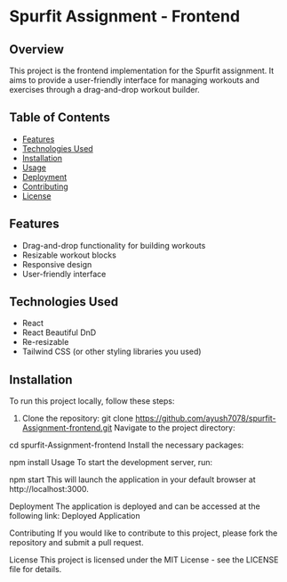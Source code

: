 # Spurfit Assignment - Frontend

## Overview

This project is the frontend implementation for the Spurfit assignment. It aims to provide a user-friendly interface for managing workouts and exercises through a drag-and-drop workout builder.

## Table of Contents

- [Features](#features)
- [Technologies Used](#technologies-used)
- [Installation](#installation)
- [Usage](#usage)
- [Deployment](#deployment)
- [Contributing](#contributing)
- [License](#license)

## Features

- Drag-and-drop functionality for building workouts
- Resizable workout blocks
- Responsive design
- User-friendly interface

## Technologies Used

- React
- React Beautiful DnD
- Re-resizable
- Tailwind CSS (or other styling libraries you used)

## Installation

To run this project locally, follow these steps:

1. Clone the repository:
   git clone https://github.com/ayush7078/spurfit-Assignment-frontend.git
Navigate to the project directory:
 
cd spurfit-Assignment-frontend
Install the necessary packages:

npm install
Usage
To start the development server, run:

npm start
This will launch the application in your default browser at http://localhost:3000.

Deployment
The application is deployed and can be accessed at the following link: Deployed Application

Contributing
If you would like to contribute to this project, please fork the repository and submit a pull request.

License
This project is licensed under the MIT License - see the LICENSE file for details.

